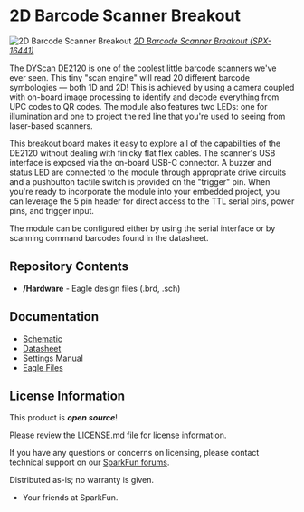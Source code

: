 2D Barcode Scanner Breakout
========================================

![2D Barcode Scanner Breakout](https://cdn.sparkfun.com/assets/parts/1/5/2/7/6/16441-2D_Barcode_Scanner_Breakout-01.jpg)
[*2D Barcode Scanner Breakout (SPX-16441)*](https://www.sparkfun.com/products/16441)

The DYScan DE2120 is one of the coolest little barcode scanners we've ever seen. This tiny "scan engine" will read 20 different barcode symbologies — both 1D and 2D! This is achieved by using a camera coupled with on-board image processing to identify and decode everything from UPC codes to QR codes. The module also features two LEDs: one for illumination and one to project the red line that you're used to seeing from laser-based scanners. 

This breakout board makes it easy to explore all of the capabilities of the DE2120 without dealing with finicky flat flex cables. The scanner's USB interface is exposed via the on-board USB-C connector. A buzzer and status LED are connected to the module through appropriate drive circuits and a pushbutton tactile switch is provided on the "trigger" pin. When you're ready to incorporate the module into your embedded project, you can leverage the 5 pin header for direct access to the TTL serial pins, power pins, and trigger input.

The module can be configured either by using the serial interface or by scanning command barcodes found in the datasheet.

Repository Contents
-------------------
* **/Hardware** - Eagle design files (.brd, .sch)

Documentation
--------------
* [Schematic](https://cdn.sparkfun.com/assets/3/8/9/6/0/2D_Barcode_Scanner.pdf)
* [Datasheet](https://cdn.sparkfun.com/assets/6/4/6/1/f/DY_SCAN_Specification-DE2120_1___2_.pdf)
* [Settings Manual](https://cdn.sparkfun.com/assets/b/5/0/e/e/DY_Scan_Setting_Manual-DE2120___19.4.6___.pdf)
* [Eagle Files](https://cdn.sparkfun.com/assets/2/d/f/7/b/2DBarcodeScanner.zip)

License Information
-------------------

This product is _**open source**_! 

Please review the LICENSE.md file for license information. 

If you have any questions or concerns on licensing, please contact technical support on our [SparkFun forums](https://forum.sparkfun.com/viewforum.php?f=152).

Distributed as-is; no warranty is given.

- Your friends at SparkFun.

_<COLLABORATION CREDIT>_
